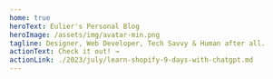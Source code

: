 ```yaml
---
home: true
heroText: Eulier's Personal Blog
heroImage: /assets/img/avatar-min.png
tagline: Designer, Web Developer, Tech Savvy & Human after all.
actionText: Check it out! →
actionLink: ./2023/july/learn-shopify-9-days-with-chatgpt.md
---
```

